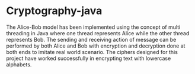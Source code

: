 # Cryptography-java
The Alice-Bob model has been implemented using the concept of multi threading
in Java where one thread represents Alice while the other thread represents Bob.
The sending and receiving action of message can be performed by both Alice and
Bob with encryption and decryption done at both ends to imitate real world scenario.
The ciphers designed for this project have worked successfully in encrypting text
with lowercase alphabets.
